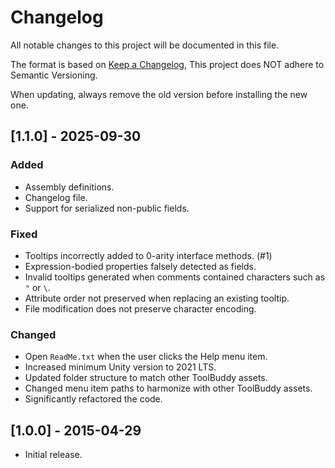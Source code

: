 # Changelog

All notable changes to this project will be documented in this file.

The format is based on [Keep a Changelog](https://keepachangelog.com/en/1.1.0/),
This project does NOT adhere to Semantic Versioning.

When updating, always remove the old version before installing the new one.

## [1.1.0] - 2025-09-30

### Added

- Assembly definitions.
- Changelog file.
- Support for serialized non-public fields.

### Fixed

- Tooltips incorrectly added to 0-arity interface methods. (#1)
- Expression-bodied properties falsely detected as fields.
- Invalid tooltips generated when comments contained characters such as `"` or `\`.
- Attribute order not preserved when replacing an existing tooltip.
- File modification does not preserve character encoding.

### Changed

- Open `ReadMe.txt` when the user clicks the Help menu item.
- Increased minimum Unity version to 2021 LTS.
- Updated folder structure to match other ToolBuddy assets.
- Changed menu item paths to harmonize with other ToolBuddy assets.
- Significantly refactored the code.

## [1.0.0] - 2015-04-29

- Initial release.